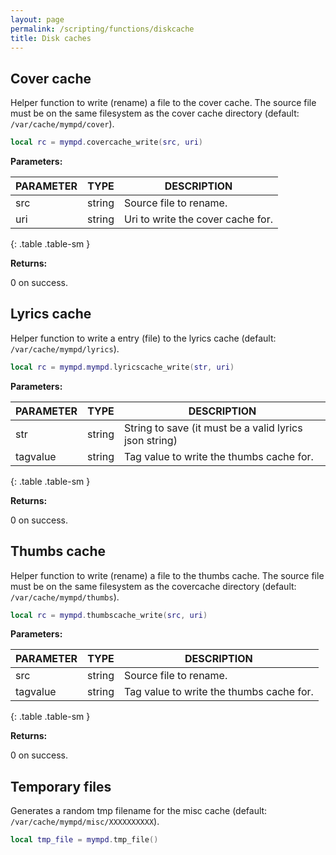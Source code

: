 ```yaml
---
layout: page
permalink: /scripting/functions/diskcache
title: Disk caches
---
```


## Cover cache

Helper function to write (rename) a file to the cover cache. The source file must be on the same filesystem as the cover cache directory (default: `/var/cache/mympd/cover`).

```lua
local rc = mympd.covercache_write(src, uri)
```

**Parameters:**

| PARAMETER | TYPE | DESCRIPTION |
| --------- | ---- | ----------- |
| src | string | Source file to rename. |
| uri | string | Uri to write the cover cache for. |
{: .table .table-sm }

**Returns:**

0 on success.

## Lyrics cache

Helper function to write a entry (file) to the lyrics cache (default: `/var/cache/mympd/lyrics`).

```lua
local rc = mympd.mympd.lyricscache_write(str, uri)
```

**Parameters:**

| PARAMETER | TYPE | DESCRIPTION |
| --------- | ---- | ----------- |
| str | string | String to save (it must be a valid lyrics json string) |
| tagvalue | string | Tag value to write the thumbs cache for. |
{: .table .table-sm }

**Returns:**

0 on success.

## Thumbs cache

Helper function to write (rename) a file to the thumbs cache. The source file must be on the same filesystem as the covercache directory (default: `/var/cache/mympd/thumbs`).

```lua
local rc = mympd.thumbscache_write(src, uri)
```

**Parameters:**

| PARAMETER | TYPE | DESCRIPTION |
| --------- | ---- | ----------- |
| src | string | Source file to rename. |
| tagvalue | string | Tag value to write the thumbs cache for. |
{: .table .table-sm }

**Returns:**

0 on success.

## Temporary files

Generates a random tmp filename for the misc cache (default: `/var/cache/mympd/misc/XXXXXXXXXX`).

```lua
local tmp_file = mympd.tmp_file()
```
